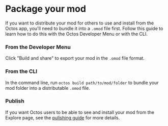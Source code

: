 # Package your mod

If you want to distribute your mod for others to use and install from the Octos app, you'll need to bundle it into a `.omod` file first. Follow this guide to learn how to do this with the Octos Developer Menu or with the CLI.

### From the Developer Menu
Click "Build and share" to export your mod in the `.omod` file format.

### From the CLI
In the command line, run `octos build path/to/mod/folder` to bundle your mod folder into a distributable `.omod` file.

### Publish
If you want Octos users to be able to see and install your mod from the Explore page, see the [pulishing guide](https://underpig1.github.io/octos/docs/?t=publish) for more details.